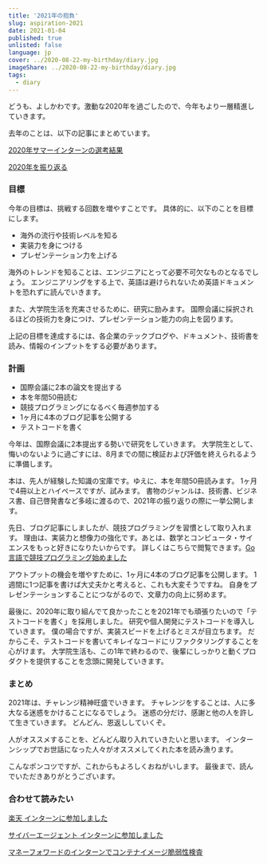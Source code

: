 ```yaml
---
title: '2021年の抱負'
slug: aspiration-2021
date: 2021-01-04
published: true
unlisted: false
language: jp
cover: ../2020-08-22-my-birthday/diary.jpg
imageShare: ../2020-08-22-my-birthday/diary.jpg
tags:
  - diary
---
```


どうも、よしかわです。激動な2020年を過ごしたので、今年もより一層精進していきます。

去年のことは、以下の記事にまとめています。

[2020年サマーインターンの選考結果](https://yoshikawa.dev/2020-internship)

[2020年を振り返る](https://yoshikawa.dev/review-of-2020)

### 目標

今年の目標は、挑戦する回数を増やすことです。
具体的に、以下のことを目標にします。

- 海外の流行や技術レベルを知る
- 実装力を身につける
- プレゼンテーション力を上げる

海外のトレンドを知ることは、エンジニアにとって必要不可欠なものとなるでしょう。
エンジニアリングをする上で、英語は避けられないため英語ドキュメントを恐れずに読んでいきます。

また、大学院生活を充実させるために、研究に励みます。
国際会議に採択されるほどの技術力を身につけ、プレゼンテーション能力の向上を図ります。

上記の目標を達成するには、各企業のテックブログや、ドキュメント、技術書を読み、情報のインプットをする必要があります。

### 計画

- 国際会議に2本の論文を提出する
- 本を年間50冊読む
- 競技プログラミングになるべく毎週参加する
- 1ヶ月に4本のブログ記事を公開する
- テストコードを書く

今年は、国際会議に2本提出する勢いで研究をしていきます。
大学院生として、悔いのないように過ごすには、8月までの間に検証および評価を終えられるように準備します。

本は、先人が経験した知識の宝庫です。ゆえに、本を年間50冊読みます。
1ヶ月で4冊以上とハイペースですが、試みます。
書物のジャンルは、技術書、ビジネス書、自己啓発書など多岐に渡るので、2021年の振り返りの際に一挙公開します。

先日、ブログ記事にしましたが、競技プログラミングを習慣として取り入れます。
理由は、実装力と想像力の強化です。あとは、数学とコンピュータ・サイエンスをもっと好きになりたいからです。
詳しくはこちらで閲覧できます。[Go言語で競技プログラミング始めました](https://yoshikawa.dev/competitive-programming)

アウトプットの機会を増やすために、1ヶ月に4本のブログ記事を公開します。
1週間に1つ記事を書けば大丈夫かと考えると、これも大変そうですね。
自身をプレゼンテーションすることにつながるので、文章力の向上に努めます。

最後に、2020年に取り組んでて良かったことを2021年でも頑張りたいので「テストコードを書く」を採用しました。
研究や個人開発にテストコードを導入していきます。
僕の場合ですが、実装スピードを上げるとミスが目立ちます。
だからこそ、テストコードを書いてキレイなコードにリファクタリングすることを心がけます。
大学院生活も、この1年で終わるので、後輩にしっかりと動くプロダクトを提供することを念頭に開発していきます。

### まとめ

2021年は、チャレンジ精神旺盛でいきます。
チャレンジをすることは、人に多大なる迷惑をかけることになるでしょう。
迷惑の分だけ、感謝と他の人を許して生きていきます。
どんどん、恩返ししていくぞ。

人がオススメすることを、どんどん取り入れていきたいと思います。
インターンシップでお世話になった人々がオススメしてくれた本を読み漁ります。

こんなポンコツですが、これからもよろしくおねがいします。
最後まで、読んでいただきありがとうございます。

### 合わせて読みたい

[楽天 インターンに参加しました](https://yoshikawa.dev/rakuten-intern)

[サイバーエージェント インターンに参加しました](https://yoshikawa.dev/cyberagent-intern)

[マネーフォワードのインターンでコンテナイメージ脆弱性検査](https://yoshikawa.dev/moneyforward-intern)
